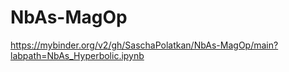 # NbAs-MagOp

https://mybinder.org/v2/gh/SaschaPolatkan/NbAs-MagOp/main?labpath=NbAs_Hyperbolic.ipynb
